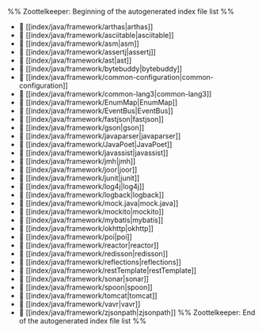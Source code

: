 %% Zoottelkeeper: Beginning of the autogenerated index file list  %%
- 📄 [[index/java/framework/arthas|arthas]]
- 📄 [[index/java/framework/asciitable|asciitable]]
- 📄 [[index/java/framework/asm|asm]]
- 📄 [[index/java/framework/assertj|assertj]]
- 📄 [[index/java/framework/ast|ast]]
- 📄 [[index/java/framework/bytebuddy|bytebuddy]]
- 📄 [[index/java/framework/common-configuration|common-configuration]]
- 📄 [[index/java/framework/common-lang3|common-lang3]]
- 📄 [[index/java/framework/EnumMap|EnumMap]]
- 📄 [[index/java/framework/EventBus|EventBus]]
- 📄 [[index/java/framework/fastjson|fastjson]]
- 📄 [[index/java/framework/gson|gson]]
- 📄 [[index/java/framework/javaparser|javaparser]]
- 📄 [[index/java/framework/JavaPoet|JavaPoet]]
- 📄 [[index/java/framework/javassist|javassist]]
- 📄 [[index/java/framework/jmh|jmh]]
- 📄 [[index/java/framework/joor|joor]]
- 📄 [[index/java/framework/junit|junit]]
- 📄 [[index/java/framework/log4j|log4j]]
- 📄 [[index/java/framework/logback|logback]]
- 📄 [[index/java/framework/mock.java|mock.java]]
- 📄 [[index/java/framework/mockito|mockito]]
- 📄 [[index/java/framework/mybatis|mybatis]]
- 📄 [[index/java/framework/okhttp|okhttp]]
- 📄 [[index/java/framework/poi|poi]]
- 📄 [[index/java/framework/reactor|reactor]]
- 📄 [[index/java/framework/redisson|redisson]]
- 📄 [[index/java/framework/reflections|reflections]]
- 📄 [[index/java/framework/restTemplate|restTemplate]]
- 📄 [[index/java/framework/sonar|sonar]]
- 📄 [[index/java/framework/spoon|spoon]]
- 📄 [[index/java/framework/tomcat|tomcat]]
- 📄 [[index/java/framework/vavr|vavr]]
- 📄 [[index/java/framework/zjsonpath|zjsonpath]]
%% Zoottelkeeper: End of the autogenerated index file list  %%
